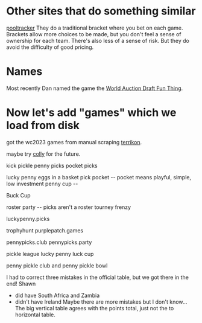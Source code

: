 
# Other sites that do something similar

[pooltracker](https://www.pooltracker.com/game_info/world-cup.asp)
They do a traditional bracket where you bet on each game.
Brackets allow more choices to be made, but you don't feel a sense of ownership for each team.
There's also less of a sense of risk.
But they do avoid the difficulty of good pricing.


# Names

Most recently Dan named the game the [World Auction Draft Fun Thing](https://mail.google.com/mail/u/0/#search/world+cup+2023/FMfcgzGtwDFhTdlCVqLNkdMttDbJcRQW).

# Now let's add "games" which we load from disk

got the wc2023 games from manual scraping [terrikon](https://terrikon.com/en/womensworldcup).

maybe try [colly](https://go-colly.org/) for the future.



kick pickle
penny picks
pocket picks

lucky penny
eggs in a basket
pick pocket -- pocket means playful, simple, low investment
penny cup -- 

Buck Cup

roster party -- picks aren't a roster
tourney frenzy

luckypenny.picks

trophyhunt
purplepatch.games 

pennypicks.club
pennypicks.party

pickle league
lucky penny
luck cup

penny pickle club and penny pickle bowl



I had to correct three mistakes in the official table, but we got there in the end!
Shawn
- did have South Africa and Zambia
- didn't have Ireland
Maybe there are more mistakes but I don't know...
The big vertical table agrees with the points total, just not the to horizontal table.
